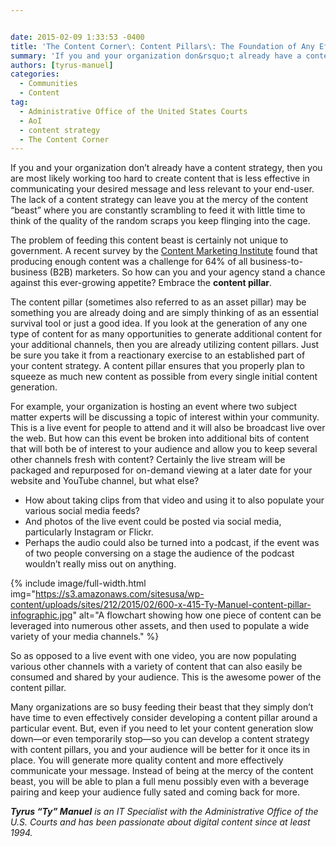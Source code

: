 ```yaml
---


date: 2015-02-09 1:33:53 -0400
title: 'The Content Corner\: Content Pillars\: The Foundation of Any Effective Content Strategy'
summary: 'If you and your organization don&rsquo;t already have a content strategy, then you are most likely working too hard to create content that is less effective in communicating your desired message and less relevant to your end-user. The lack of a content strategy can leave you at the mercy of the content &ldquo;beast&rdquo; where you'
authors: [tyrus-manuel]
categories:
  - Communities
  - Content
tag:
  - Administrative Office of the United States Courts
  - AoI
  - content strategy
  - The Content Corner
---
```


If you and your organization don’t already have a content strategy, then you are most likely working too hard to create content that is less effective in communicating your desired message and less relevant to your end-user. The lack of a content strategy can leave you at the mercy of the content “beast” where you are constantly scrambling to feed it with little time to think of the quality of the random scraps you keep flinging into the cage.

The problem of feeding this content beast is certainly not unique to government. A recent survey by the [Content Marketing Institute](http://contentmarketinginstitute.com/2012/10/2013-b2b-content-marketing-research/) found that producing enough content was a challenge for 64% of all business-to-business (B2B) marketers. So how can you and your agency stand a chance against this ever-growing appetite? Embrace the **content pillar**.

The content pillar (sometimes also referred to as an asset pillar) may be something you are already doing and are simply thinking of as an essential survival tool or just a good idea. If you look at the generation of any one type of content for as many opportunities to generate additional content for your additional channels, then you are already utilizing content pillars. Just be sure you take it from a reactionary exercise to an established part of your content strategy. A content pillar ensures that you properly plan to squeeze as much new content as possible from every single initial content generation.

For example, your organization is hosting an event where two subject matter experts will be discussing a topic of interest within your community. This is a live event for people to attend and it will also be broadcast live over the web. But how can this event be broken into additional bits of content that will both be of interest to your audience and allow you to keep several other channels fresh with content? Certainly the live stream will be packaged and repurposed for on-demand viewing at a later date for your website and YouTube channel, but what else?

  * How about taking clips from that video and using it to also populate your various social media feeds?
  * And photos of the live event could be posted via social media, particularly Instagram or Flickr.
  * Perhaps the audio could also be turned into a podcast, if the event was of two people conversing on a stage the audience of the podcast wouldn&#8217;t really miss out on anything.

{% include image/full-width.html img="https://s3.amazonaws.com/sitesusa/wp-content/uploads/sites/212/2015/02/600-x-415-Ty-Manuel-content-pillar-infographic.jpg" alt="A flowchart showing how one piece of content can be leveraged into numerous other assets, and then used to populate a wide variety of your media channels." %}


So as opposed to a live event with one video, you are now populating various other channels with a variety of content that can also easily be consumed and shared by your audience. This is the awesome power of the content pillar.

Many organizations are so busy feeding their beast that they simply don’t have time to even effectively consider developing a content pillar around a particular event. But, even if you need to let your content generation slow down—or even temporarily stop—so you can develop a content strategy with content pillars, you and your audience will be better for it once its in place. You will generate more quality content and more effectively communicate your message. Instead of being at the mercy of the content beast, you will be able to plan a full menu possibly even with a beverage pairing and keep your audience fully sated and coming back for more.

_**Tyrus “Ty” Manuel** is an IT Specialist with the Administrative Office of the U.S. Courts and has been passionate about digital content since at least 1994._